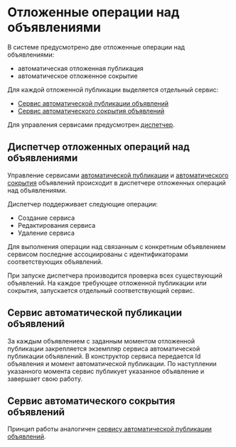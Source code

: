 # Отложенные операции над объявлениями
В системе предусмотрено две отложенные операции над объявлениями:
* автоматическая отложенная публикация
* автоматическое отложенное сокрытие

Для каждой отложенной публикации выделяется отдельный сервис:
* [Сервис автоматической публикации объявлений](#сервис-автоматической-публикации-объявлений)
* [Сервис автоматического сокрытия объявлений](#сервис-автоматического-сокрытия-объявлений)

Для управления сервисами предусмотрен [диспетчер](#диспетчер-отложенных-операций-над-объявлениями). 

## Диспетчер отложенных операций над объявлениями
Управление сервисами [автоматической публикации](#сервис-автоматической-публикации-объявлений)
и [автоматического сокрытия](#сервис-автоматического-сокрытия-объявлений) объявлений происходит в диспетчере отложенных
операций над объявлениями. 

Диспетчер поддерживает следующие операции:
* Создание сервиса
* Редактирования сервиса
* Удаление сервиса

Для выполнения операции над связанным с конкретным объявлением сервисом последние ассоциированы с идентификаторами 
соответствующих объявлений.

При запуске диспетчера производится проверка всех существующий объявлений. На каждое требующее отложенной публикации 
или сокрытия, запускается отдельный соответствующий сервис.

## Сервис автоматической публикации объявлений
За каждым объявлением с заданным моментом отложенной публикации закрепляется экземпляр сервиса автоматической 
публикации объявлений. В конструктор сервиса передается Id объявления и момент автоматической публикации. По наступлении
указанного момента сервис публикует указанное объявление и завершает свою работу.

## Сервис автоматического сокрытия объявлений
Принцип работы аналогичен [сервису автоматической публикации объявлений](#сервис-автоматической-публикации-объявлений).
